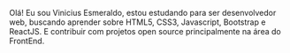 Olá! Eu sou Vinicius Esmeraldo, estou estudando para ser desenvolvedor web, buscando aprender 
sobre HTML5, CSS3, Javascript, Bootstrap e ReactJS. E contribuir com projetos open source 
principalmente na área do FrontEnd.
